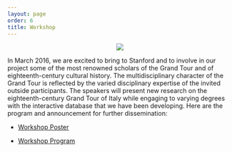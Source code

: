 ```yaml
---
layout: page
order: 6
title: Workshop
---
```


<center>
<img src="{{site.baseurl}}/images/Poster.jpg"/>
</center>

In March 2016, we are excited to bring to Stanford and to involve in our project some of the most renowned scholars of the Grand Tour and of eighteenth-century cultural history. The multidisciplinary character of the Grand Tour is reflected by the varied disciplinary expertise of the invited outside participants. The speakers will present new research on the eighteenth-century Grand Tour of Italy while engaging to varying degrees with the interactive database that we have been developing. Here are the program and announcement for further dissemination: 

- [Workshop Poster]({{site.baseurl}}/images/Poster.jpg)

- [Workshop Program]({{site.baseurl}}/images/Program.pdf)